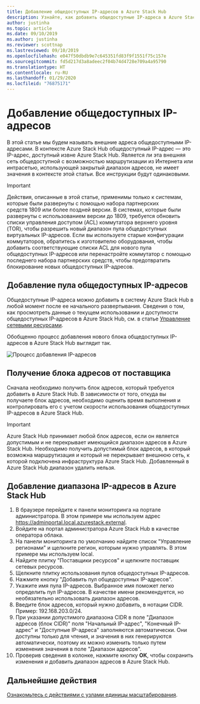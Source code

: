 ```yaml
---
title: Добавление общедоступных IP-адресов в Azure Stack Hub
description: Узнайте, как добавить общедоступные IP-адреса в Azure Stack Hub.
author: justinha
ms.topic: article
ms.date: 09/10/2019
ms.author: justinha
ms.reviewer: scottnap
ms.lastreviewed: 09/10/2019
ms.openlocfilehash: e047f50dbdb9e7c645351fd83f9f1551f75c157e
ms.sourcegitcommit: fd5d217d3a8adeec2f04b74d4728e709a4a95790
ms.translationtype: HT
ms.contentlocale: ru-RU
ms.lasthandoff: 01/29/2020
ms.locfileid: "76875171"
---
```

# <a name="add-public-ip-addresses"></a>Добавление общедоступных IP-адресов

В этой статье мы будем называть внешние адреса общедоступными IP-адресами. В контексте Azure Stack Hub общедоступный IP-адрес — это IP-адрес, доступный извне Azure Stack Hub. Является ли эта внешняя сеть общедоступной с возможностью маршрутизации из Интернета или интрасетью, использующей закрытый диапазон адресов, не имеет значения в контексте этой статьи. Все инструкции будут одинаковыми.

> [!IMPORTANT]
> Действия, описанные в этой статье, применимы только к системам, которые были развернуты с помощью набора партнерских средств 1809 или более поздней версии. В системах, которые были развернуты с использованием версии до 1809, требуется обновить списки управления доступом (ACL) коммутатора верхнего уровня (TOR), чтобы разрешить новый диапазон пула общедоступных виртуальных IP-адресов. Если вы используете старые конфигурации коммутаторов, обратитесь к изготовителю оборудования, чтобы добавить соответствующие списки ACL для нового пула общедоступных IP-адресов или перенастройте коммутатор с помощью последнего набора партнерских средств, чтобы предотвратить блокирование новых общедоступных IP-адресов.

## <a name="add-a-public-ip-address-pool"></a>Добавление пула общедоступных IP-адресов
Общедоступные IP-адреса можно добавить в систему Azure Stack Hub в любой момент после ее начального развертывания. Сведения о том, как просмотреть данные о текущем использовании и доступности общедоступных IP-адресов в Azure Stack Hub, см. в статье [Управление сетевыми ресурсами](azure-stack-viewing-public-ip-address-consumption.md).

Обобщенно процесс добавления нового блока общедоступных IP-адресов в Azure Stack Hub выглядит так.

 ![Процесс добавления IP-адресов](media/azure-stack-add-ips/flow.PNG)

## <a name="obtain-the-address-block-from-your-provider"></a>Получение блока адресов от поставщика
Сначала необходимо получить блок адресов, который требуется добавить в Azure Stack Hub. В зависимости от того, откуда вы получаете блок адресов, необходимо оценить время выполнения и контролировать его с учетом скорости использования общедоступных IP-адресов в Azure Stack Hub.

> [!IMPORTANT]
> Azure Stack Hub принимает любой блок адресов, если он является допустимым и не перекрывает имеющийся диапазон адресов в Azure Stack Hub. Необходимо получить допустимый блок адресов, в который возможна маршрутизация и который не перекрывает внешнюю сеть, к которой подключена инфраструктура Azure Stack Hub. Добавленный в Azure Stack Hub диапазон удалить нельзя.

## <a name="add-the-ip-address-range-to-azure-stack-hub"></a>Добавление диапазона IP-адресов в Azure Stack Hub

1. В браузере перейдите к панели мониторинга на портале администратора. В этом примере мы используем адрес https://adminportal.local.azurestack.external.
2. Войдите на портал администратора Azure Stack Hub в качестве оператора облака.
3. На панели мониторинга по умолчанию найдите список "Управление регионами" и щелкните регион, которым нужно управлять. В этом примере мы используем local.
4. Найдите плитку "Поставщики ресурсов" и щелкните поставщик сетевых ресурсов.
5. Щелкните плитку использования пулов общедоступных IP-адресов.
6. Нажмите кнопку "Добавить пул общедоступных IP-адресов".
7. Укажите имя пула IP-адресов. Выбранное имя поможет легко определить пул IP-адресов. В качестве имени рекомендуется, но необязательно использовать диапазон адресов.
8. Введите блок адресов, который нужно добавить, в нотации CIDR. Пример: 192.168.203.0/24.
9. При указании допустимого диапазона CIDR в поле "Диапазон адресов (блок CIDR)" поля "Начальный IP-адрес", "Конечный IP-адрес" и "Доступные IP-адреса" заполняются автоматически. Они доступны только для чтения, и значения в них генерируются автоматически, поэтому их можно изменить только путем изменения значения в поле "Диапазон адресов".
10. Проверив сведения в колонке, нажмите кнопку **ОК**, чтобы сохранить изменения и добавить диапазон адресов в Azure Stack Hub.


## <a name="next-steps"></a>Дальнейшие действия 
[Ознакомьтесь с действиями с узлами единицы масштабирования](azure-stack-node-actions.md).
